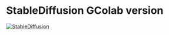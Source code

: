# StableDiffusion GColab version

[![StableDiffusion](https://imgur.com/a/XVqGP3v)](https://colab.research.google.com/github/AlexSgt/lite_colab/blob/main/UntitledNotebookSD.ipynb)
